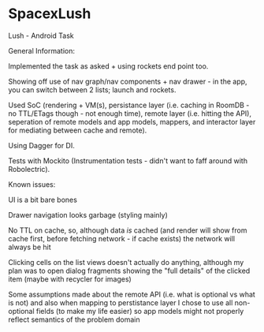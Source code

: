 # SpacexLush
Lush - Android Task

General Information:

Implemented the task as asked + using rockets end point too.

Showing off use of nav graph/nav components + nav drawer - in the app, you can switch between 2 lists; launch and rockets.

Used SoC (rendering + VM(s), persistance layer (i.e. caching in RoomDB - no TTL/ETags though - not enough time), remote layer (i.e. hitting the API), seperation of remote models and app models, mappers, and interactor layer for mediating between cache and remote).

Using Dagger for DI.

Tests with Mockito (Instrumentation tests - didn't want to faff around with Robolectric).

Known issues:

UI is a bit bare bones

Drawer navigation looks garbage (styling mainly)

No TTL on cache, so, although data *is* cached (and render will show from cache first, before fetching network - if cache exists) the network will always be hit

Clicking cells on the list views doesn't actually do anything, although my plan was to open dialog fragments showing the "full details" of the clicked item (maybe with recycler for images)

Some assumptions made about the remote API (i.e. what is optional vs what is not) and also when mapping to perstistance layer I chose to use all non-optional fields (to make my life easier) so app models might not properly reflect semantics of the problem domain
